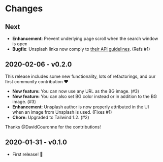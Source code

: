 # Changes

## Next

- **Enhancement**: Prevent underlying page scroll when the search window is open
- **Bugfix**: Unsplash links now comply to [their API guidelines](https://help.unsplash.com/en/articles/2511245-unsplash-api-guidelines). (Refs #1)

## 2020-02-06 - v0.2.0

This release includes some new functionality, lots of refactorings, and our first community contribution ❤️

- **New feature:** You can now use any URL as the BG image. (#3)
- **New feature:** You can also set BG color instead or in addition to the BG image. (#3)
- **Enhancement**: Unsplash author is now properly attributed in the UI when an image from Unsplash is used. (Fixes #1)
- **Chore:** Upgraded to Tailwind 1.2. (#2)

Thanks @DavidCouronne for the contributions!

## 2020-01-31 - v0.1.0

- First release! 🎉
